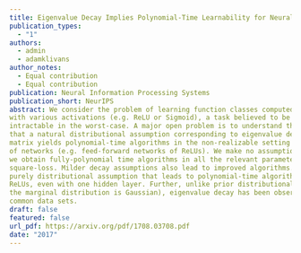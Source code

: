 ```yaml
---
title: Eigenvalue Decay Implies Polynomial-Time Learnability for Neural Networks
publication_types:
  - "1"
authors:
  - admin
  - adamklivans
author_notes:
  - Equal contribution
  - Equal contribution
publication: Neural Information Processing Systems
publication_short: NeurIPS
abstract: We consider the problem of learning function classes computed by neural networks
with various activations (e.g. ReLU or Sigmoid), a task believed to be computationally
intractable in the worst-case. A major open problem is to understand the minimal assumptions under which these classes admit provably efficient algorithms. In this work we show
that a natural distributional assumption corresponding to eigenvalue decay of the Gram
matrix yields polynomial-time algorithms in the non-realizable setting for expressive classes
of networks (e.g. feed-forward networks of ReLUs). We make no assumptions on the structure of the network or the labels. Given sufficiently-strong polynomial eigenvalue decay,
we obtain fully-polynomial time algorithms in all the relevant parameters with respect to
square-loss. Milder decay assumptions also lead to improved algorithms. This is the first
purely distributional assumption that leads to polynomial-time algorithms for networks of
ReLUs, even with one hidden layer. Further, unlike prior distributional assumptions (e.g.,
the marginal distribution is Gaussian), eigenvalue decay has been observed in practice on
common data sets.
draft: false
featured: false
url_pdf: https://arxiv.org/pdf/1708.03708.pdf
date: "2017"
---
```

